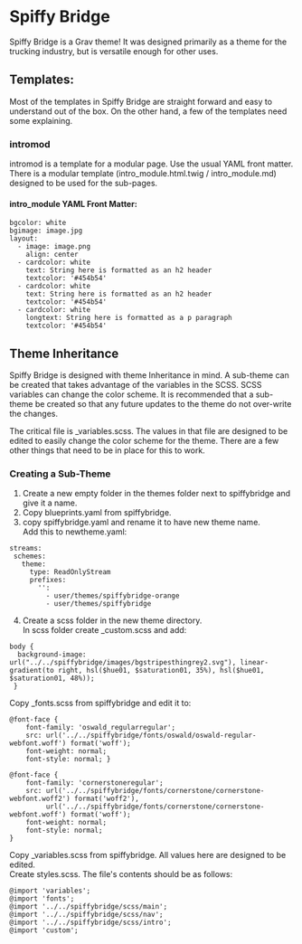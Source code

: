 # Spiffy Bridge

Spiffy Bridge is a Grav theme! It was designed primarily as a theme for the trucking industry, but is versatile enough for other uses.

## Templates:

Most of the templates in Spiffy Bridge are straight forward and easy to understand out of the box. On the other hand, a few of the templates need some explaining.

### intromod

intromod is a template for a modular page. Use the usual YAML front matter. There is a modular template (intro_module.html.twig / intro_module.md) designed to be used for the sub-pages.

#### intro_module YAML Front Matter:

```
bgcolor: white
bgimage: image.jpg
layout:
  - image: image.png
    align: center
  - cardcolor: white
    text: String here is formatted as an h2 header
    textcolor: '#454b54'
  - cardcolor: white
    text: String here is formatted as an h2 header
    textcolor: '#454b54'
  - cardcolor: white
    longtext: String here is formatted as a p paragraph
    textcolor: '#454b54'
```

## Theme Inheritance

Spiffy Bridge is designed with theme Inheritance in mind. A sub-theme can be created that takes advantage of the variables in the SCSS. SCSS variables can change the color scheme. It is recommended that a sub-theme be created so that any future updates to the theme do not over-write the changes.

The critical file is _variables.scss. The values in that file are designed to be edited to easily change the color scheme for the theme. There are a few other things that need to be in place for this to work.

### Creating a Sub-Theme

1. Create a new empty folder in the themes folder next to spiffybridge and give it a name.
2. Copy blueprints.yaml from spiffybridge.
3. copy spiffybridge.yaml and rename it to have new theme name.  
Add this to newtheme.yaml:

```
streams:
 schemes:
   theme:
     type: ReadOnlyStream
     prefixes:
       '':
         - user/themes/spiffybridge-orange
         - user/themes/spiffybridge
```

4. Create a scss folder in the new theme directory.  
In scss folder create _custom.scss and add:

```
body {
  background-image: url("../../spiffybridge/images/bgstripesthingrey2.svg"), linear-gradient(to right, hsl($hue01, $saturation01, 35%), hsl($hue01, $saturation01, 48%));
 }
```

Copy _fonts.scss from spiffybridge and edit it to:

```
@font-face {
    font-family: 'oswald_regularregular';
    src: url('../../spiffybridge/fonts/oswald/oswald-regular-webfont.woff') format('woff');
    font-weight: normal;
    font-style: normal; }

@font-face {
    font-family: 'cornerstoneregular';
    src: url('../../spiffybridge/fonts/cornerstone/cornerstone-webfont.woff2') format('woff2'),
         url('../../spiffybridge/fonts/cornerstone/cornerstone-webfont.woff') format('woff');
    font-weight: normal;
    font-style: normal;
}
```

Copy _variables.scss from spiffybridge. All values here are designed to be edited.  
Create styles.scss. The file's contents should be as follows:

```
@import 'variables';
@import 'fonts';
@import '../../spiffybridge/scss/main';
@import '../../spiffybridge/scss/nav';
@import '../../spiffybridge/scss/intro';
@import 'custom';
```
